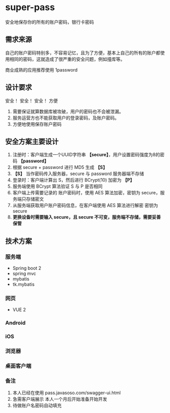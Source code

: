 # super-pass
安全地保存你的所有的账户密码，银行卡密码

## 需求来源
自己的账户密码特别多，不容易记忆，且为了方便，基本上自己的所有的账户都使用相同的密码，这就造成了很严重的安全问题，例如撞库等。

商业成熟的应用推荐使用 1password

## 设计要求
安全！ 安全！ 安全！ 方便

1. 需要保证就算数据库被攻破，用户的密码也不会被泄漏。
2. 服务运营方也不能获取用户的登录密码，及账户密码。
3. 方便地使用保存账户密码

## 安全方案主要设计

1. 注册时：客户端生成一个UUID字符串 **【secure】**，用户设置密码强度为8的密码 **【password】**
2. 根据 secure + password 进行 MD5 生成 **【S】**
3. **【S】** 当作密码传入服务器，secure 与 password 服务器端不存储
4. 登录时：客户端计算出 S，然后进行 BCrypt(10) 加密为 **【P】**
5. 服务端使用 BCrypt 算法验证 S 与 P 是否相同
6. 客户端上传需要记录的 账户密码时，使用 AES 算法加密，密钥为 secure，服务端只存储密文
7. 从服务端获取用户账户密码信息，在客户端使用 AES 算法进行解密 密钥为 secure
8. **更换设备时需要输入 secure，且 secure 不可变，服务端不存储，需要妥善保管**

## 技术方案

### 服务端

- Spring boot 2
- spring mvc
- mybatis 
- tk.mybatis

### 网页 

- VUE 2

### Android
### iOS
### 浏览器
### 桌面客户端
### 备注
1. 本人已经在使用 pass.javasoso.com/swagger-ui.html
2. 急需客户端展示 本人一个月后开始准备开始开发
3. 待做账户名密码自动填充

 
